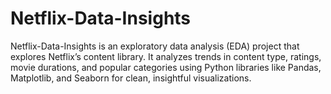 # Netflix-Data-Insights
 Netflix-Data-Insights is an exploratory data analysis (EDA) project that explores Netflix’s content library. It analyzes trends in content type, ratings, movie durations, and popular categories using Python libraries like Pandas, Matplotlib, and Seaborn for clean, insightful visualizations.
